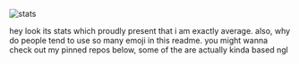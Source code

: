 ![stats](https://github-readme-stats.vercel.app/api?username=gliscowo&theme=github_dark&show_icons=true&hide=prs,issues)

hey look its stats which proudly present that i am exactly average. also, why do people tend to use so many emoji in this readme. you might wanna check out my pinned repos below, some of the are actually kinda based ngl
